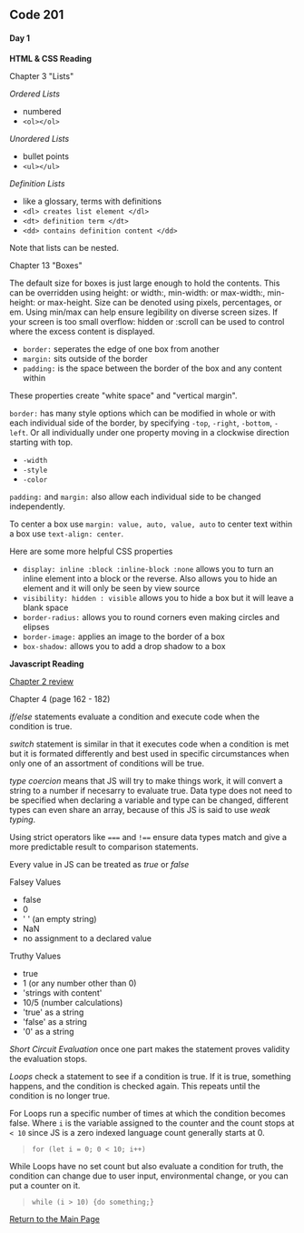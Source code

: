 ## Code 201
#### Day 1

**HTML & CSS Reading**

Chapter 3 "Lists"

*Ordered Lists*
- numbered
- `<ol></ol>`

*Unordered Lists*
- bullet points 
- `<ul></ul>`

*Definition Lists*
- like a glossary, terms with definitions
- `<dl> creates list element </dl>`
- `<dt> definition term </dt>`
- `<dd> contains definition content </dd>`

Note that lists can be nested.

Chapter 13 "Boxes"

The default size for boxes is just large enough to hold the contents. This can be overridden using height: or width:, min-width: or max-width:, min-height: or max-height. Size can be denoted using pixels, percentages, or em. Using min/max can help ensure legibility on diverse screen sizes.
If your screen is too small overflow: hidden or :scroll can be used to control where the excess content is displayed.

- `border:` seperates the edge of one box from another
- `margin:` sits outside of the border
- `padding:` is the space between the border of the box and any content within

These properties create "white space" and "vertical margin".

`border:` has many style options which can be modified in whole or with each individual side of the border, by specifying `-top`, `-right`, `-bottom`, `-left`. Or all individually under one property moving in a clockwise direction starting with top.
- `-width`
- `-style`
- `-color`

`padding:` and `margin:` also allow each individual side to be changed independently.

To center a box use `margin: value, auto, value, auto` to center text within a box use `text-align: center`.

Here are some more helpful CSS properties
- `display: inline :block :inline-block :none` allows you to turn an inline element into a block or the reverse. Also allows you to hide an element and it will only be seen by view source
- `visibility: hidden : visible` allows you to hide a box but it will leave a blank space
- `border-radius:` allows you to round corners even making circles and elipses
- `border-image:` applies an image to the border of a box
- `box-shadow:` allows you to add a drop shadow to a box


**Javascript Reading**

[Chapter 2 review](class-02.md)

Chapter 4 (page 162 - 182)

*if/else* statements evaluate a condition and execute code when the condition is true.

*switch* statement is similar in that it executes code when a condition is met but it is formated differently and best used in specific circumstances when only one of an assortment of conditions will be true.

*type coercion* means that JS will try to make things work, it will convert a string to a number if necesarry to evaluate true. Data type does not need to be specified when declaring a variable and type can be changed, different types can even share an array, because of this JS is said to use *weak typing*.

Using strict operators like `===` and `!==` ensure data types match and give a more predictable result to comparison statements.

Every value in JS can be treated as *true* or *false*

Falsey Values
- false
- 0
- ' ' (an empty string)
- NaN
- no assignment to a declared value

Truthy Values
- true
- 1 (or any number other than 0)
- 'strings with content'
- 10/5 (number calculations)
- 'true' as a string
- 'false' as a string
- '0' as a string

*Short Circuit Evaluation* once one part makes the statement proves validity the evaluation stops.

*Loops* check a statement to see if a condition is true. If it is true, something happens, and the condition is checked again. This repeats until the condition is no longer true.

For Loops run a specific number of times at which the condition becomes false. Where `i` is the variable assigned to the counter and the count stops at `< 10` since JS is a zero indexed language count generally starts at 0.

> `for (let i = 0; 0 < 10; i++)`

While Loops have no set count but also evaluate a condition for truth, the condition can change due to user input, environmental change, or you can put a counter on it.

> `while (i > 10) {do something;}`


[Return to the Main Page](README.md)